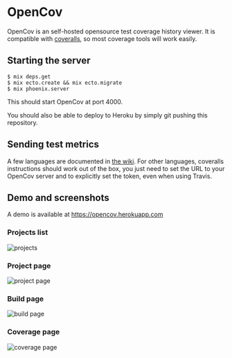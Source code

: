 # OpenCov

OpenCov is an self-hosted opensource test coverage history viewer.
It is compatible with [coveralls](https://coveralls.io/), so most
coverage tools will work easily.

## Starting the server

```
$ mix deps.get
$ mix ecto.create && mix ecto.migrate
$ mix phoenix.server
```

This should start OpenCov at port 4000.

You should also be able to deploy to Heroku by simply git pushing this repository.

## Sending test metrics

A few languages are documented in [the wiki](https://github.com/tuvistavie/opencov/wiki).
For other languages, coveralls instructions should work out of the box,
you just need to set the URL to your OpenCov server and to explicitly set
the token, even when using Travis.

## Demo and screenshots

A demo is available at https://opencov.herokuapp.com

### Projects list

![projects](https://cloud.githubusercontent.com/assets/1436271/21740030/45ce95d6-d4ef-11e6-8d09-fac4aa7d5f00.png)

### Project page

![project page](https://cloud.githubusercontent.com/assets/1436271/21740031/45d0bafa-d4ef-11e6-93dc-0decbbd1d973.png)

### Build page

![build page](https://cloud.githubusercontent.com/assets/1436271/21740029/45cd825e-d4ef-11e6-9a55-ab19be6a3690.png)

### Coverage page

![coverage page](https://cloud.githubusercontent.com/assets/1436271/21740028/45cca55a-d4ef-11e6-9515-6b8672549dbd.png)
